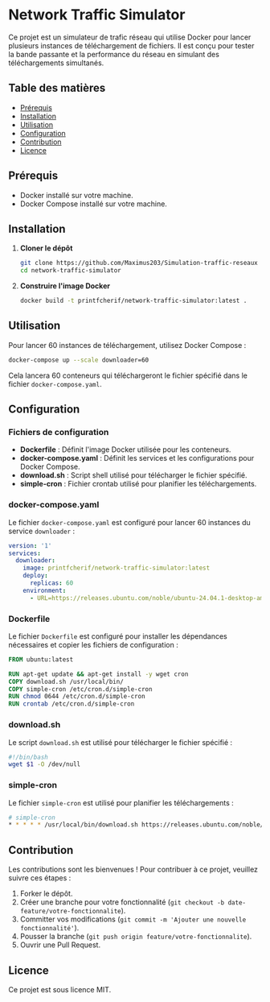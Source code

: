 # Network Traffic Simulator

Ce projet est un simulateur de trafic réseau qui utilise Docker pour lancer plusieurs instances de téléchargement de fichiers. Il est conçu pour tester la bande passante et la performance du réseau en simulant des téléchargements simultanés.

## Table des matières

- [Prérequis](#prérequis)
- [Installation](#installation)
- [Utilisation](#utilisation)
- [Configuration](#configuration)
- [Contribution](#contribution)
- [Licence](#licence)

## Prérequis

- Docker installé sur votre machine.
- Docker Compose installé sur votre machine.

## Installation

1. **Cloner le dépôt**

   ```bash
   git clone https://github.com/Maximus203/Simulation-traffic-reseaux
   cd network-traffic-simulator
   ```

2. **Construire l'image Docker**

   ```bash
   docker build -t printfcherif/network-traffic-simulator:latest .
   ```

## Utilisation

Pour lancer 60 instances de téléchargement, utilisez Docker Compose :

```bash
docker-compose up --scale downloader=60
```

Cela lancera 60 conteneurs qui téléchargeront le fichier spécifié dans le fichier `docker-compose.yaml`.

## Configuration

### Fichiers de configuration

- **Dockerfile** : Définit l'image Docker utilisée pour les conteneurs.
- **docker-compose.yaml** : Définit les services et les configurations pour Docker Compose.
- **download.sh** : Script shell utilisé pour télécharger le fichier spécifié.
- **simple-cron** : Fichier crontab utilisé pour planifier les téléchargements.

### docker-compose.yaml

Le fichier `docker-compose.yaml` est configuré pour lancer 60 instances du service `downloader` :

```yaml
version: '1'
services:
  downloader:
    image: printfcherif/network-traffic-simulator:latest
    deploy:
      replicas: 60
    environment:
      - URL=https://releases.ubuntu.com/noble/ubuntu-24.04.1-desktop-amd64.iso
```

### Dockerfile

Le fichier `Dockerfile` est configuré pour installer les dépendances nécessaires et copier les fichiers de configuration :

```Dockerfile
FROM ubuntu:latest

RUN apt-get update && apt-get install -y wget cron
COPY download.sh /usr/local/bin/
COPY simple-cron /etc/cron.d/simple-cron
RUN chmod 0644 /etc/cron.d/simple-cron
RUN crontab /etc/cron.d/simple-cron
```

### download.sh

Le script `download.sh` est utilisé pour télécharger le fichier spécifié :

```bash
#!/bin/bash
wget $1 -O /dev/null
```

### simple-cron

Le fichier `simple-cron` est utilisé pour planifier les téléchargements :

```bash
# simple-cron
* * * * * /usr/local/bin/download.sh https://releases.ubuntu.com/noble/ubuntu-24.04.1-desktop-amd64.iso >> /var/log/cron.log 2>&1
```

## Contribution

Les contributions sont les bienvenues ! Pour contribuer à ce projet, veuillez suivre ces étapes :

1. Forker le dépôt.
2. Créer une branche pour votre fonctionnalité (`git checkout -b date-feature/votre-fonctionnalite`).
3. Committer vos modifications (`git commit -m 'Ajouter une nouvelle fonctionnalité'`).
4. Pousser la branche (`git push origin feature/votre-fonctionnalite`).
5. Ouvrir une Pull Request.

## Licence

Ce projet est sous licence MIT.
